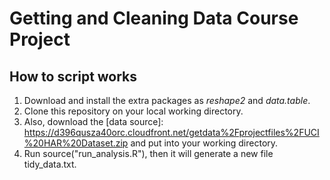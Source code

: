 # Getting and Cleaning Data Course Project
## How to script works
1. Download and install the extra packages as *reshape2* and *data.table*.
2. Clone this repository on your local working directory.
3. Also, download the [data source]: https://d396qusza40orc.cloudfront.net/getdata%2Fprojectfiles%2FUCI%20HAR%20Dataset.zip and put into your working directory.
4. Run source("run_analysis.R"), then it will generate a new file tidy_data.txt.